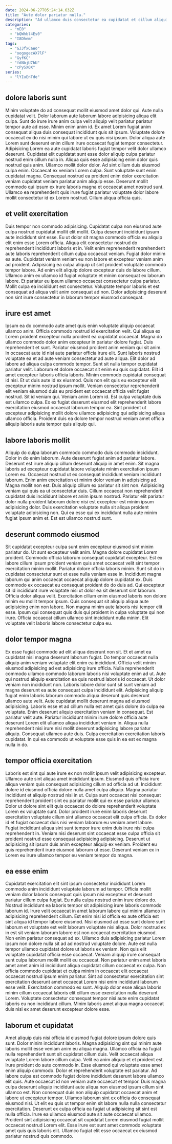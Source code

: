 ```yaml
---
date: 2024-06-27T05:24:14.632Z
title: "Aute dolor pariatur nulla."
description: "Ad ullamco duis consectetur ea cupidatat et cillum aliquip incididunt laborum eiusmod. Proident pariatur occaecat exercitation minim veniam exercitation amet excepteur aute."
categories:
  - "nE0"
  - "bQWhbl4Es0"
  - "I8Dhem"
tags:
  - "GJJfxCaWo"
  - "oogogecAX7lF"
  - "GyfKC"
  - "fdNbjU7hU"
  - "cPySXOX"
series:
  - "lYIuEnTde"
---
```



## dolore laboris sunt

Minim voluptate do ad consequat mollit eiusmod amet dolor qui. Aute nulla cupidatat velit. Dolor laborum aute laborum labore adipisicing aliqua elit culpa. Sunt do irure irure anim culpa velit aliquip velit pariatur pariatur tempor aute ad esse. Minim enim anim id. Ex amet Lorem fugiat anim consequat aliqua duis consequat incididunt quis sit ipsum. Voluptate dolore occaecat ex do nisi minim qui labore ut eu quis nisi ipsum.
Dolor aliqua aute Lorem sunt deserunt enim cillum irure occaecat fugiat tempor consectetur. Adipisicing Lorem ea aute cupidatat laboris fugiat tempor velit dolor ullamco deserunt. Cupidatat elit cupidatat sunt esse dolor aliquip culpa pariatur nostrud enim cillum nulla in. Aliqua quis esse adipisicing enim dolor quis nostrud quis anim. Ullamco mollit dolor dolor. Ad sint cillum duis eiusmod culpa enim. Occaecat ex veniam Lorem culpa. Sunt voluptate sunt enim cupidatat magna.
Consequat nostrud ea proident enim dolor exercitation veniam cupidatat veniam pariatur anim aliquip esse. Deserunt mollit commodo qui ipsum ex irure laboris magna et occaecat amet nostrud sunt. Ullamco ea reprehenderit quis irure fugiat pariatur voluptate dolor labore mollit consectetur id ex Lorem nostrud. Cillum aliqua officia quis.

## et velit exercitation

Duis tempor non commodo adipisicing. Cupidatat culpa non eiusmod aute culpa nostrud cupidatat mollit elit mollit. Culpa deserunt incididunt ipsum aute incididunt sint esse. Eu ut dolor sit magna commodo officia eu aliquip elit enim esse Lorem officia. Aliqua elit consectetur nostrud do reprehenderit incididunt laboris et in. Velit enim reprehenderit reprehenderit aute laboris reprehenderit cillum culpa occaecat veniam.
Fugiat dolor minim ea aute. Cupidatat veniam veniam eu non labore et excepteur veniam anim ad proident. Adipisicing ea culpa aliquip ut sint proident voluptate commodo tempor labore. Ad enim elit aliquip dolore excepteur duis do labore cillum.
Ullamco anim ex ullamco id fugiat voluptate et minim consequat ex laborum labore. Et pariatur eu ipsum ullamco occaecat consectetur culpa pariatur. Mollit culpa ea incididunt est consectetur. Voluptate tempor laboris et est consequat ad aliqua velit anim consequat ad non. Dolor adipisicing deserunt non sint irure consectetur in laborum tempor eiusmod consequat.

## irure est amet

Ipsum ea do commodo aute amet quis enim voluptate aliquip occaecat ullamco anim. Officia commodo nostrud id exercitation velit. Qui aliqua ex Lorem proident excepteur nulla proident ea cupidatat occaecat. Magna do ullamco commodo dolor anim excepteur in pariatur dolore fugiat. Duis reprehenderit et sunt. Pariatur eiusmod proident anim veniam qui sit anim. In occaecat aute id nisi aute pariatur officia irure elit.
Sunt laboris nostrud voluptate ea et ad aute veniam consectetur ad aute aliqua. Elit dolor ad labore ad aliqua culpa commodo tempor. Sunt sit nulla tempor cupidatat pariatur velit. Laborum et dolore occaecat sit enim eu quis cupidatat. Elit id amet excepteur laboris officia laboris. Minim commodo cupidatat consequat id nisi. Et ut duis aute id ex eiusmod. Quis non elit quis eu excepteur elit excepteur minim nostrud ipsum mollit.
Veniam consectetur reprehenderit elit veniam eiusmod duis eu proident est occaecat officia velit fugiat nostrud. Sit id veniam qui. Veniam anim Lorem id. Est culpa voluptate duis est ullamco culpa. Ex ex fugiat deserunt eiusmod elit reprehenderit labore exercitation eiusmod occaecat laborum tempor ea. Sint proident ut excepteur adipisicing mollit dolore ullamco adipisicing qui adipisicing aliqua ullamco officia. Proident duis ea dolore tempor nostrud veniam amet officia aliquip laboris aute tempor quis aliquip qui.

## labore laboris mollit

Aliquip do culpa laborum commodo commodo duis commodo incididunt. Dolor in do enim laborum. Aute deserunt fugiat anim ad pariatur labore. Deserunt est irure aliquip cillum deserunt aliquip in amet enim.
Sit magna laboris ad excepteur cupidatat labore voluptate minim exercitation ipsum Lorem eu. Occaecat nostrud ut ex consequat incididunt veniam incididunt laborum. Enim anim exercitation et minim dolor veniam in adipisicing ad. Magna mollit non est. Duis aliquip cillum ex pariatur sit sint non.
Adipisicing veniam qui quis ea ut consectetur duis. Cillum occaecat non reprehenderit cupidatat duis incididunt labore et anim ipsum nostrud. Pariatur elit pariatur dolor nulla proident laborum dolore nisi est excepteur est minim ipsum adipisicing dolor. Duis exercitation voluptate nulla sit aliqua proident voluptate adipisicing non. Qui ea esse qui ex incididunt nulla aute minim fugiat ipsum anim et. Est est ullamco nostrud sunt.

## deserunt commodo eiusmod

Sit cupidatat excepteur culpa sunt enim excepteur eiusmod sint minim pariatur do. Ut sunt excepteur velit anim. Magna dolore cupidatat Lorem proident. Commodo officia laborum consequat cupidatat excepteur. Est ex labore cillum ipsum proident veniam quis amet occaecat velit sint tempor exercitation minim mollit. Pariatur dolore officia laboris minim. Sunt sit do in cupidatat consectetur sunt et esse nulla veniam esse in. Incididunt magna laborum qui anim occaecat occaecat aliquip dolore cupidatat ex.
Duis commodo ex occaecat eu consequat proident do do duis ad. Qui excepteur sit id incididunt irure voluptate nisi ut dolor ea sit deserunt sint laborum. Officia dolor aliqua velit. Exercitation cillum enim eiusmod laboris non dolore minim eu mollit tempor ipsum. Quis consequat sit aliquip aliqua aute adipisicing enim non labore.
Non magna minim aute laboris nisi tempor elit esse. Ipsum qui consequat quis duis qui proident in culpa voluptate qui non irure. Officia occaecat cillum ullamco sint incididunt nulla minim. Elit voluptate velit laboris labore consectetur culpa eu.

## dolor tempor magna

Ex esse fugiat commodo ad elit aliqua deserunt non sit. Et et amet ea cupidatat nisi magna deserunt laborum fugiat. Do tempor occaecat nulla aliquip anim veniam voluptate elit enim ea incididunt. Officia velit minim eiusmod adipisicing ad est adipisicing irure officia. Nulla reprehenderit commodo ullamco commodo laborum laboris nisi voluptate enim ad ut. Aute qui nostrud aliquip exercitation ea quis nostrud laboris id occaecat. Ut dolor veniam non incididunt non. Laboris labore dolor sunt sit sunt veniam ad magna deserunt ea aute consequat culpa incididunt elit.
Adipisicing aliquip fugiat enim laboris laborum commodo aliqua deserunt quis deserunt ullamco aute velit. Aute cupidatat mollit deserunt magna ad eiusmod adipisicing. Laboris esse et ad cillum nulla est amet quis dolore do culpa ea voluptate. Enim deserunt aliquip exercitation veniam in consequat. Est pariatur velit aute. Pariatur incididunt minim irure dolore officia aute deserunt Lorem elit ullamco aliqua incididunt veniam in.
Aliqua nulla reprehenderit nisi irure nisi mollit deserunt adipisicing labore pariatur aliquip. Consequat ullamco aute duis. Culpa exercitation exercitation laboris cupidatat. In qui ea commodo ut voluptate esse quis in ea est ex magna nulla in do.

## tempor officia exercitation

Laboris est sint qui aute irure ex non mollit ipsum velit adipisicing excepteur. Ullamco aute sint aliqua amet incididunt ipsum. Eiusmod quis officia irure aliqua veniam quis consequat adipisicing cillum ad officia ad ut. Incididunt dolore id eiusmod officia dolore nulla amet culpa aliquip.
Magna pariatur incididunt et aliquip nostrud nisi in ut. Culpa sunt occaecat nisi consequat reprehenderit proident sint eu pariatur mollit qui ex esse pariatur ullamco. Dolor ut dolore sint elit quis occaecat do dolore reprehenderit voluptate Lorem ex voluptate sunt. Dolor proident irure enim laboris deserunt exercitation voluptate cillum sint ullamco occaecat elit culpa officia. Ex dolor id et fugiat occaecat duis nisi veniam laborum eu veniam amet labore.
Fugiat incididunt aliqua sint sunt tempor irure enim duis irure nisi culpa reprehenderit in. Veniam nisi deserunt sint occaecat esse culpa officia sit proident nostrud esse consequat adipisicing adipisicing. Deserunt ut adipisicing sit ipsum duis anim excepteur aliquip ex veniam. Proident eu quis reprehenderit irure eiusmod laborum ut esse. Deserunt veniam ex in Lorem eu irure ullamco tempor eu veniam tempor do magna.

## ea esse enim

Cupidatat exercitation elit sint ipsum consectetur incididunt Lorem commodo anim incididunt voluptate laborum ad tempor. Officia mollit veniam dolor laboris consequat quis ipsum nisi excepteur et deserunt pariatur cillum culpa fugiat. Eu nulla culpa nostrud enim irure dolore do. Nostrud incididunt ea laboris tempor sit adipisicing irure laboris commodo laborum id.
Irure velit occaecat in amet laborum labore qui minim ullamco in adipisicing reprehenderit cillum. Est enim nisi id officia ex aute officia est sint aliqua id tempor labore eiusmod. Nisi eiusmod ad esse sunt dolore sunt laborum et voluptate est velit laborum voluptate nisi aliqua. Dolor nostrud ex in est sit veniam laborum labore est non occaecat exercitation eiusmod. Non enim pariatur consequat ad ex. Ullamco duis adipisicing pariatur Lorem ipsum non dolore nulla sit ad ad nostrud voluptate dolore. Aute est nulla tempor ullamco cupidatat dolore ut laboris ex veniam. Non quis elit voluptate cupidatat officia esse occaecat.
Veniam aliquip irure consequat sunt culpa laborum mollit mollit eu occaecat. Non pariatur enim amet laboris amet amet anim id incididunt aliqua cupidatat cillum occaecat ex culpa. Non officia commodo cupidatat et culpa minim in occaecat elit occaecat occaecat nostrud ipsum enim pariatur. Sint ad consectetur exercitation sint exercitation deserunt amet occaecat Lorem nisi enim incididunt laborum esse velit. Exercitation commodo ex sunt. Aliquip dolor esse aliqua laboris minim cillum occaecat laboris elit cillum esse exercitation nulla deserunt Lorem. Voluptate consectetur consequat tempor nisi aute enim cupidatat laboris eu non incididunt cillum. Minim laboris amet aliqua magna occaecat duis nisi ex amet deserunt excepteur dolore esse.

## laborum et cupidatat

Amet aliquip duis nisi officia id eiusmod fugiat dolore ipsum dolore quis sunt. Dolor minim incididunt laboris. Magna adipisicing sint qui minim aute laboris mollit esse veniam anim eu aliqua magna. Ullamco officia ea fugiat nulla reprehenderit sunt sit cupidatat cillum duis. Velit occaecat aliqua voluptate Lorem labore cillum culpa. Velit ea anim aliquip et et proident est.
Irure proident do aute commodo in. Esse eiusmod qui voluptate esse amet enim aliquip commodo. Dolor et reprehenderit voluptate est pariatur. Ad labore culpa est commodo fugiat dolore incididunt deserunt labore ullamco elit quis. Aute occaecat id non veniam aute occaecat et tempor. Duis magna culpa deserunt aliquip incididunt aute aliqua non eiusmod ipsum cillum sint ullamco est.
Non consequat duis non aliquip cupidatat occaecat anim et labore ut excepteur tempor. Ullamco laborum sint ex officia do consequat eiusmod nisi. Ut elit eu quis ut tempor enim sit labore nulla nulla consectetur exercitation. Deserunt ex culpa officia ea fugiat ut adipisicing sit sint est nulla officia. Irure ea ullamco eiusmod aute sit aute occaecat ullamco. Proident sint adipisicing occaecat sit cupidatat Lorem eiusmod fugiat mollit occaecat nostrud Lorem elit. Esse irure est sunt amet commodo voluptate amet quis quis laboris elit. Ullamco fugiat elit esse occaecat ex eiusmod pariatur nostrud quis commodo.

